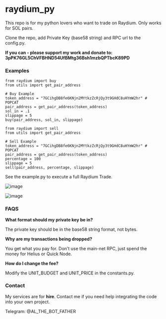 # raydium_py

This repo is for my python lovers who want to trade on Raydium. Only works for SOL pairs. 

Clone the repo, add Private Key (base58 string) and RPC url to the config.py.

**If you can - please support my work and donate to: 3pPK76GL5ChVFBHND54UfBMtg36Bsh1mzbQPTbcK89PD**

### Examples

```
from raydium import buy
from utils import get_pair_address

# Buy Example
token_address = "7GCihgDB8fe6KNjn2MYtkzZcRjQy3t9GHdC8uHYmW2hr" # POPCAT
pair_address = get_pair_address(token_address)
sol_in = .1
slippage = 5
buy(pair_address, sol_in, slippage)
```

```
from raydium import sell
from utils import get_pair_address

# Sell Example
token_address = "7GCihgDB8fe6KNjn2MYtkzZcRjQy3t9GHdC8uHYmW2hr" # POPCAT
pair_address = get_pair_address(token_address)
percentage = 100
slippage = 5
sell(pair_address, percentage, slippage)
```

See the example.py to execute a full Raydium Trade.

![image](https://github.com/user-attachments/assets/c97031a9-9357-48be-8d26-c164d0970075)

![image](https://github.com/user-attachments/assets/6938a292-3f4d-4c85-99a9-82f05584b2b9)

### FAQS

**What format should my private key be in?** 

The private key should be in the base58 string format, not bytes. 

**Why are my transactions being dropped?** 

You get what you pay for. Don't use the main-net RPC, just spend the money for Helius or Quick Node.

**How do I change the fee?** 

Modify the UNIT_BUDGET and UNIT_PRICE in the constants.py. 

### Contact

My services are for **hire**. Contact me if you need help integrating the code into your own project. 

Telegram: @AL_THE_BOT_FATHER
